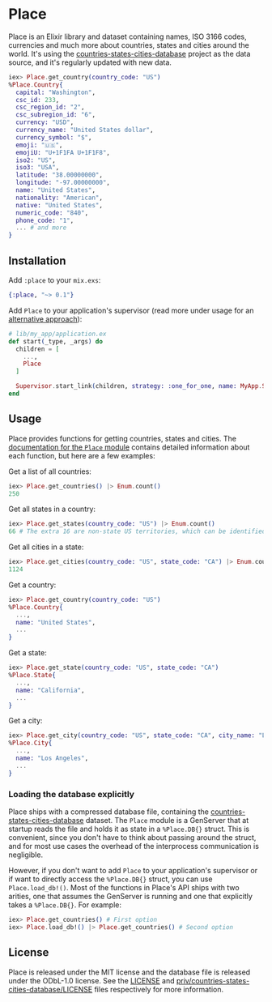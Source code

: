 # Place

Place is an Elixir library and dataset containing names, ISO 3166 codes,
currencies and much more about countries, states and cities around the
world. It's using the
[countries-states-cities-database](https://github.com/dr5hn/countries-states-cities-database)
project as the data source, and it's regularly updated with new data.

```elixir
iex> Place.get_country(country_code: "US")
%Place.Country{
  capital: "Washington",
  csc_id: 233,
  csc_region_id: "2",
  csc_subregion_id: "6",
  currency: "USD",
  currency_name: "United States dollar",
  currency_symbol: "$",
  emoji: "🇺🇸",
  emojiU: "U+1F1FA U+1F1F8",
  iso2: "US",
  iso3: "USA",
  latitude: "38.00000000",
  longitude: "-97.00000000",
  name: "United States",
  nationality: "American",
  native: "United States",
  numeric_code: "840",
  phone_code: "1",
  ... # and more
}
```

## Installation

Add `:place` to your `mix.exs`:

```elixir
{:place, "~> 0.1"}
```

Add `Place` to your application's supervisor (read more under usage for an
[alternative approach](#loading-the-database-explicitly)):

```elixir
# lib/my_app/application.ex
def start(_type, _args) do
  children = [
    ...,
    Place
  ]

  Supervisor.start_link(children, strategy: :one_for_one, name: MyApp.Supervisor)
end
```

## Usage

Place provides functions for getting countries, states and cities. The
[documentation for the `Place` module](https://hexdocs.pm/place/Place.html)
contains detailed information about each function, but here are a few examples:

Get a list of all countries:

```elixir
iex> Place.get_countries() |> Enum.count()
250
```

Get all states in a country:

```elixir
iex> Place.get_states(country_code: "US") |> Enum.count()
66 # The extra 16 are non-state US territories, which can be identified by the `type` field.
```

Get all cities in a state:

```elixir
iex> Place.get_cities(country_code: "US", state_code: "CA") |> Enum.count()
1124
```

Get a country:

```elixir
iex> Place.get_country(country_code: "US")
%Place.Country{
  ...,
  name: "United States",
  ...
}
```

Get a state:

```elixir
iex> Place.get_state(country_code: "US", state_code: "CA")
%Place.State{
  ...,
  name: "California",
  ...
}
```

Get a city:

```elixir
iex> Place.get_city(country_code: "US", state_code: "CA", city_name: "Los Angeles")
%Place.City{
  ...,
  name: "Los Angeles",
  ...
}
```


### Loading the database explicitly

Place ships with a compressed database file, containing the
[countries-states-cities-database](https://github.com/dr5hn/countries-states-cities-database)
dataset. The `Place` module is a GenServer that at startup reads the file and
holds it as state in a `%Place.DB{}` struct. This is convenient, since you don't
have to think about passing around the struct, and for most use cases the
overhead of the interprocess communication is negligible.

However, if you don't want to add `Place` to your application's supervisor or if
want to directly access the `%Place.DB{}` struct, you can use
`Place.load_db!()`. Most of the functions in Place's API ships with two arities,
one that assumes the GenServer is running and one that explicitly takes a
`%Place.DB{}`. For example:

```elixir
iex> Place.get_countries() # First option
iex> Place.load_db!() |> Place.get_countries() # Second option
```

## License

Place is released under the MIT license and the database file is released under
the ODbL-1.0 license. See the [LICENSE](LICENSE) and
[priv/countries-states-cities-database/LICENSE](priv/countries-states-cities-database/LICENSE)
files respectively for more information.
